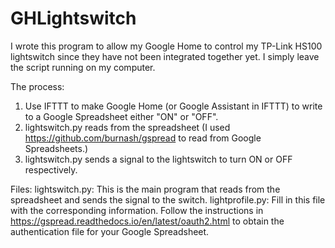# GHLightswitch
I wrote this program to allow my Google Home to control my TP-Link HS100 lightswitch since they have not been integrated together yet. I simply leave the script running on my computer.

The process:
1. Use IFTTT to make Google Home (or Google Assistant in IFTTT) to write to a Google Spreadsheet either "ON" or "OFF".
2. lightswitch.py reads from the spreadsheet (I used https://github.com/burnash/gspread to read from Google Spreadsheets.)
3. lightswitch.py sends a signal to the lightswitch to turn ON or OFF respectively.

Files:
lightswitch.py: This is the main program that reads from the spreadsheet and sends the signal to the switch.
lightprofile.py: Fill in this file with the corresponding information. Follow the instructions in https://gspread.readthedocs.io/en/latest/oauth2.html to obtain the authentication file for your Google Spreadsheet.
